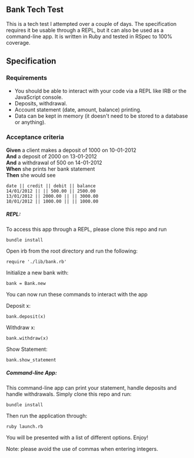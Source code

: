 ## Bank Tech Test

This is a tech test I attempted over a couple of days. The specification requires it be usable through a REPL, but it can also be used as a command-line app. It is written in Ruby and tested in RSpec to 100% coverage.

## Specification

### Requirements

* You should be able to interact with your code via a REPL like IRB or the JavaScript console.
* Deposits, withdrawal.
* Account statement (date, amount, balance) printing.
* Data can be kept in memory (it doesn't need to be stored to a database or anything).

### Acceptance criteria

**Given** a client makes a deposit of 1000 on 10-01-2012  
**And** a deposit of 2000 on 13-01-2012  
**And** a withdrawal of 500 on 14-01-2012  
**When** she prints her bank statement  
**Then** she would see

```
date || credit || debit || balance
14/01/2012 || || 500.00 || 2500.00
13/01/2012 || 2000.00 || || 3000.00
10/01/2012 || 1000.00 || || 1000.00
```

##### REPL: #####

To access this app through a REPL, please clone this repo and run

`bundle install`

Open irb from the root directory and run the following:

`require './lib/bank.rb'`

Initialize a new bank with:

`bank = Bank.new`

You can now run these commands to interact with the app

Deposit x:

`bank.deposit(x)`

Withdraw x:

`bank.withdraw(x)`

Show Statement:

`bank.show_statement`

##### Command-line App: #####

This command-line app can print your statement, handle deposits and handle withdrawals. Simply clone this repo and run:

`bundle install`

Then run the application through:

`ruby launch.rb`

You will be presented with a list of different options. Enjoy!

Note: please avoid the use of commas when entering integers.
